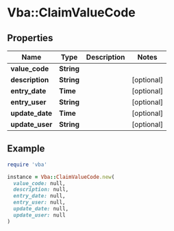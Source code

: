 # Vba::ClaimValueCode

## Properties

| Name | Type | Description | Notes |
| ---- | ---- | ----------- | ----- |
| **value_code** | **String** |  |  |
| **description** | **String** |  | [optional] |
| **entry_date** | **Time** |  | [optional] |
| **entry_user** | **String** |  | [optional] |
| **update_date** | **Time** |  | [optional] |
| **update_user** | **String** |  | [optional] |

## Example

```ruby
require 'vba'

instance = Vba::ClaimValueCode.new(
  value_code: null,
  description: null,
  entry_date: null,
  entry_user: null,
  update_date: null,
  update_user: null
)
```

